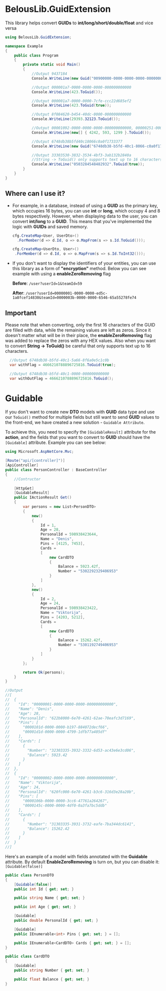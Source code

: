 # BelousLib.GuidExtension
This library helps convert **GUIDs** to **int/long/short/double/float** and vice versa

```csharp
using BelousLib.GuidExtension;

namespace Example
{
    public class Program
    {
        private static void Main()
        {
            //Output 9437184
            Console.WriteLine(new Guid("00900000-0000-0000-0000-000000000000").ToInt32());

            //Output 000001a7-0000-0000-0000-000000000000
            Console.WriteLine(423.ToGuid());

            //Output 000001a7-0000-0000-7cfe-ccc22d685ef2
            Console.WriteLine(423.ToGuid(true));

            //Output 8f084620-b454-40dc-0000-000000000000
            Console.WriteLine(29393.32123.ToGuid());

            //Output 00001092-0000-0000-0000-000000000000, 00000251-0000-0000-0000-000000000000, 00000513-0000-0000-0000-000000000000
            Console.WriteLine(new[] { 4242, 593, 1299 }.ToGuid());

            //Output 6748db38b5fd40c18066c0a0f1733377
            Console.WriteLine(new Guid("6748db38-b5fd-40c1-8066-c0a0f1733377").ToStringFromGuidWithoutDashes());

            //Output 33303530-3832-3534-4bf3-3ab132b2840a
            //String -> ToGuid() only supports text up to 16 characters 
            Console.WriteLine("0503284548482932".ToGuid(true));
        }
    }
}
```
## Where can I use it?

- For example, in a database, instead of using a **GUID** as the primary key, which occupies 16 bytes, you can use **int** or **long**, which occupy 4 and 8 bytes respectively. However, when displaying data to the user, you can convert **int/long** to a **GUID**. This means that you've implemented the logic with **GUIDs** and saved memory.
  
  ```csharp
  cfg.CreateMap<User, UserDto>()
    .ForMember(d => d.Id, o => o.MapFrom(s => s.Id.ToGuid()));
  ```
   ```csharp
  cfg.CreateMap<UserDto, User>()
    .ForMember(d => d.Id, o => o.MapFrom(s => s.Id.ToInt32()));
  ```
- If you don't want to display the identifiers of your entities, you can use this library as a form of **"encryption"** method. Below you can see example with using a **enableZeroRemoving** flag

  **Before**: `/user?userId=1&teamId=59`
  
  **After**: `/user?userId=00000001-0000-0000-ed5c-1a8fcef14830&teamId=0000003b-0000-0000-6546-65a55278fe74`
  
  
## Important

Please note that when converting, only the first 16 characters of the GUID are filled with data, while the remaining values are left as zeros. Since it doesn't matter what will be in their place, the **enableZeroRemoving** flag was added to replace the zeros with any HEX values. Also when you want to convert **String -> ToGuid()** be careful that only supports text up to 16 characters. 

```csharp
  //Output 6748db38-b5fd-40c1-5a66-8f6a0e5c1c0b
  var withFlag = 4666210788896725816.ToGuid(true);

  //Output 6748db38-b5fd-40c1-0000-000000000000
  var withOutFlag = 4666210788896725816.ToGuid();
```

# Guidable

If you don't want to create new **DTO** models with **GUID** data type and use our `ToGuid()` method for multiple fields but still want to send **GUID** values to the front-end, we have created a new solution - `Guidable Attribute`.

To achieve this, you need to specify the `[GuidableResult]` attribute for the **action**, and the fields that you want to convert to **GUID** should have the `[Guidable]` attribute. Example you can see below:

```csharp
using Microsoft.AspNetCore.Mvc;

[Route("api/[controller]")]
[ApiController]
public class PersonController : BaseController
{
    //Contructor
    
    [HttpGet]
    [GuidableResult]
    public IActionResult Get()
    {
        var persons = new List<PersonDTO>
        {
            new()
            {
                Id = 1,
                Age = 28,
                PersonalId = 598938423644,
                Name = "Denis",
                Pins = [4125, 7453],
                Cards =
                [
                    new CardDTO
                    {
                        Balance = 5923.42f,
                        Number = "5302292329406953"
                    }
                ]
            },
            new()
            {
                Id = 2,
                Age = 24,
                PersonalId = 598938423422,
                Name = "Viktorija",
                Pins = [4203, 5212],
                Cards =
                [
                    new CardDTO
                    {
                        Balance = 15262.42f,
                        Number = "5301192749406953"
                    }
                ]
            }
        };

        return Ok(persons);
    }
}

//Output
//[
//  {
//    "Id": "00000001-0000-0000-0000-000000000000",
//    "Name": "Denis",
//    "Age": 28,
//    "PersonalId": "622b8000-6e70-4261-62ae-70eafc3d7169",
//    "Pins": [
//      "0000101d-0000-0000-b197-884072decf66",
//      "00001d1d-0000-0000-4799-1dfb77a405df"
//    ],
//    "Cards": [
//      {
//        "Number": "32303335-3932-3332-6d53-ac43e6e3cd06",
//        "Balance": 5923.42
//      }
//    ]
//  },
//  {
//    "Id": "00000002-0000-0000-0000-000000000000",
//    "Name": "Viktorija",
//    "Age": 24,
//    "PersonalId": "620fc000-6e70-4261-b3c6-316d3e28a20b",
//    "Pins": [
//      "0000106b-0000-0000-3cc6-47761a264267",
//      "0000145c-0000-0000-4df0-0a3fa7bc5ddb"
//    ],
//    "Cards": [
//      {
//        "Number": "31303335-3931-3732-eafe-7ba344dc6141",
//        "Balance": 15262.42
//      }
//    ]
//  }
//]
```

Here's an example of a model with fields annotated with the **Guidable** attribute. By default **EnableZeroRemoving** is turn on, but you can disable it: `[Guidable(false)]`

```csharp
public class PersonDTO
{
    [Guidable(false)]
    public int Id { get; set; }

    public string Name { get; set; }

    public int Age { get; set; }

    [Guidable]
    public double PersonalId { get; set; }

    [Guidable]
    public IEnumerable<int> Pins { get; set; } = [];

    public IEnumerable<CardDTO> Cards { get; set; } = [];
}

public class CardDTO
{
    [Guidable]
    public string Number { get; set; }

    public float Balance { get; set; }
}
```